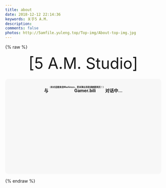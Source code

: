 ```yaml
---
title: about
date: 2018-12-12 22:14:36
keywords: 关于5 A.M.
description: 
comments: false
photos: http://5amfile.yuleng.top/Top-img/About-top-img.jpg
---
```

{% raw %}
<!-- 因为vue和botui更新导至bug,现将对话移至js下的botui中配置 -->

<div class="entry-content">
  <div class="moe-mashiro" style="text-align:center; font-size: 50px; margin-bottom: 20px;">[5 A.M. Studio]</div>
  <div id="hello-mashiro" class="popcontainer" style="min-height: 300px; padding: 2px 6px 4px; background-color: rgba(242, 242, 242, 0.5); border-radius: 10px;">
    <center>
    <p>
    </p>
    <h4>
    与&nbsp;<ruby>
    Gamer.bili&nbsp;<rp>
    （</rp>
    <rt>
    （本对话框来自Mashirozx，若未弹出消息请刷新网页！）</rt>
    <rp>
    ）</rp>
    </ruby>
    对话中...</h4>
    <p>
    </p>
    </center>
    <bot-ui></botui>
  </div>
</div>
<script src="/js/chatting.js"></script>
<script>
bot_ui_ini()
</script>

{% endraw %}